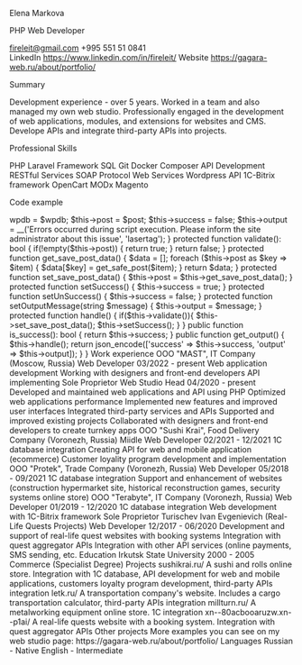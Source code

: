 Elena Markova

PHP Web Developer

fireleit@gmail.com	+995 551 51 0841	
LinkedIn https://www.linkedin.com/in/fireleit/  Website https://gagara-web.ru/about/portfolio/


Summary


Development experience - over 5 years. Worked in a team and also managed my own web studio. Professionally engaged in the development of web applications, modules, and extensions for websites and CMS. Develope APIs and integrate third-party APIs into projects.


Professional Skills


PHP
Laravel Framework
SQL
Git
Docker
Composer
API Development
RESTful Services
SOAP Protocol
Web Services
Wordpress API
1C-Bitrix framework	
OpenCart
MODx
Magento	

 
Code example

<?php

class BaseAjax
{
    protected $wpdb;
    
    protected $post;
    protected $success;
    protected $output;

    
    public function __construct(array $post)
    {
        global $wpdb;
        $this->wpdb = $wpdb;

        $this->post = $post;
        $this->success = false;
        $this->output = __('Errors occurred during script execution. Please inform the site administrator about this issue', 'lasertag');
    }


    protected function validate(): bool
    {

        if(!empty($this->post)) {

            return true;
        }
        return false;
        
    }

    protected function get_save_post_data() {
        $data = [];

        foreach ($this->post as $key => $item) {
            $data[$key] = get_safe_post($item);
        }
        
        return $data;
    }

    protected function set_save_post_data() {
        $this->post = $this->get_save_post_data();
    }

    protected function setSuccess() {
        $this->success = true;
    }

    protected function setUnSuccess() {
        $this->success = false;
    }

    protected function setOutputMessage(string $message) {
        $this->output = $message;
    }

    protected function handle() {
        if($this->validate()){

            $this->set_save_post_data();

            $this->setSuccess();
            
        }
    }

        
    public function is_success(): bool
    {
        return $this->success;
    }

    public function get_output()
    {
        $this->handle();

        return json_encode(['success' => $this->success, 'output' => $this->output]);
    }

    
}



Work experience


OOO	"MAST", IT Company (Moscow, Russia)
Web Developer
03/2022 - present

Web application development
Working with designers and front-end developers
API implementing


Sole Proprietor
Web Studio Head
04/2020 - present

Developed and maintained web applications and API using PHP
Optimized web applications performance
Implemented new features and improved user interfaces
Integrated third-party services and APIs
Supported and improved existing projects
Collaborated with designers and front-end developers to create turnkey apps


OOO	"Sushi Krai", Food Delivery Company (Voronezh, Russia)
Miidle Web Developer
02/2021 - 12/2021

1С database integration
Creating API for web and mobile application (ecommerce)
Customer loyality program development and implementation



OOO	"Protek", Trade Company (Voronezh, Russia)
Web Developer
05/2018 - 09/2021

1С database integration
Support and enhancement of websites (construction hypermarket site, historical
reconstruction games, security systems online store)



OOO	"Terabyte", IT Company (Voronezh, Russia)
Web Developer
01/2019 - 12/2020

1С database integration
Web development with 1C-Bitrix framework



Sole Proprietor Turischev Ivan Evgenievich (Real-Life Quests Projects)		
Web Developer				
12/2017 - 06/2020

Development and support of real-life quest websites with booking systems
Integration with quest aggregator APIs
Integration with other API services (online payments, SMS sending, etc.






Education			
						
Irkutsk State University	
2000 - 2005

Commerce (Specialist Degree)



Projects			
						
sushikrai.ru/
A sushi and rolls online store. Integration with 1C database, API development for web and mobile applications, customers loyalty program development, third-party APIs integration

letk.ru/
A transportation company's website. Includes a cargo transportation calculator,	third-party APIs integration

millturn.ru/
A metalworking equipment online store. 1C integration

xn--80acbooaruzw.xn--p1ai/
A  real-life  quests  website  with  a  booking  system.  Integration  with  quest aggregator APIs

Other projects	
More examples you can see on my web studio page:	
https://gagara-web.ru/about/portfolio/


Languages

Russian - Native
English - Intermediate